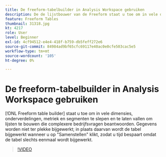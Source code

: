 ```yaml
---
title: De freeform-tabelbuilder in Analysis Workspace gebruiken
description: De de lijstbouwer van de Freeform staat u toe om in vele dimensies, onderbrekingen, metriek en segmenten te slepen en te laten vallen om lijsten te bouwen die complexere bedrijfsvragen beantwoorden. Gegevens worden niet ter plekke bijgewerkt; in plaats daarvan wordt de tabel bijgewerkt wanneer u op "Samenstellen" klikt, zodat u tijd bespaart omdat de tabel slechts eenmaal wordt bijgewerkt.
feature: Freeform Tables
thumbnail: 31318.jpg
kt: 4217
role: User
level: Beginner
exl-id: 4cf94512-e4e4-418f-b759-db5feff272e6
source-git-commit: 84984ad9bf65cfc69117e40ac0e0cfe503cac5e5
workflow-type: tm+mt
source-wordcount: '105'
ht-degree: 0%

---
```


# De freeform-tabelbuilder in Analysis Workspace gebruiken

[!DNL Freeform table builder] staat u toe om in vele dimensies, onderverdelingen, metriek en segmenten te slepen en te laten vallen om lijsten te bouwen die complexere bedrijfsvragen beantwoorden. Gegevens worden niet ter plekke bijgewerkt; in plaats daarvan wordt de tabel bijgewerkt wanneer u op &quot;Samenstellen&quot; klikt, zodat u tijd bespaart omdat de tabel slechts eenmaal wordt bijgewerkt.

>[!VIDEO](https://video.tv.adobe.com/v/31318/?quality=12&learn=on)
